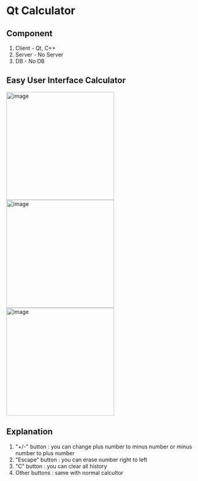 # Qt Calculator

<h2>Component</h2>

1. Client - Qt, C++
2. Server - No Server
3. DB - No DB

<h2> Easy User Interface Calculator </h2>
<p>
<img width="281" alt="image" src="https://github.com/user-attachments/assets/d276029e-a0b3-4506-a2e0-e60fa71695da">
<img width="281" alt="image" src="https://github.com/user-attachments/assets/1bf98f88-2f7c-4231-a37d-915dfe09762f">
<img width="281" alt="image" src="https://github.com/user-attachments/assets/1d271d63-b0a8-49c4-9bd0-5f2652334465">
</p>

<h2>Explanation</h2>

1. "+/-" button : you can change plus number to minus number or minus number to plus number
2. "Escape" button : you can erase number right to left
3. "C" button : you can clear all history
4. Other buttons : same with normal calcultor
